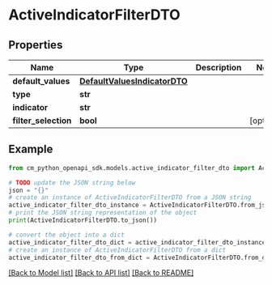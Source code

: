 # ActiveIndicatorFilterDTO


## Properties

Name | Type | Description | Notes
------------ | ------------- | ------------- | -------------
**default_values** | [**DefaultValuesIndicatorDTO**](DefaultValuesIndicatorDTO.md) |  | 
**type** | **str** |  | 
**indicator** | **str** |  | 
**filter_selection** | **bool** |  | [optional] 

## Example

```python
from cm_python_openapi_sdk.models.active_indicator_filter_dto import ActiveIndicatorFilterDTO

# TODO update the JSON string below
json = "{}"
# create an instance of ActiveIndicatorFilterDTO from a JSON string
active_indicator_filter_dto_instance = ActiveIndicatorFilterDTO.from_json(json)
# print the JSON string representation of the object
print(ActiveIndicatorFilterDTO.to_json())

# convert the object into a dict
active_indicator_filter_dto_dict = active_indicator_filter_dto_instance.to_dict()
# create an instance of ActiveIndicatorFilterDTO from a dict
active_indicator_filter_dto_from_dict = ActiveIndicatorFilterDTO.from_dict(active_indicator_filter_dto_dict)
```
[[Back to Model list]](../README.md#documentation-for-models) [[Back to API list]](../README.md#documentation-for-api-endpoints) [[Back to README]](../README.md)


